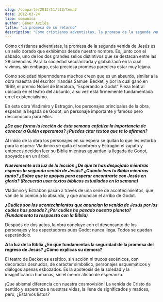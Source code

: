 ```yaml
---
slug: /comparte/2012/t1/l13/tema2
date: 2012-03-24
tipo: comunica
author: Géner Avilés
title: "La promesa de su retorno"
description: "Como cristianos adventistas, la promesa de la segunda venida de Jesús es un  sello dorado que exhibimos desde nuestro nombre. Es, junto con el sábado, uno  de los dos grandes sellos distintivos que se destacan entre las 28 creencias.  Para la sociedad secularizada y globalizad..."
---
```


Como cristianos adventistas, la promesa de la segunda venida de Jesús es un sello dorado que exhibimos desde nuestro nombre. Es, junto con el sábado, uno de los dos grandes sellos distintivos que se destacan entre las 28 creencias. Para la sociedad secularizada y globalizada en la cual vivimos, sin embargo, esta preciosa promesa pareciera estar muy lejana.

Como sociedad hipermoderna muchos creen que es un absurdo, similar a la obra maestra del escritor irlandés Samuel Becket, y por la cual ganó en 1969, el premio Nobel de literatura, “Esperando a Godot” Pieza teatral ubicada en el teatro del absurdo, a su vez está firmemente fundamentada en el existencialismo.

En ésta obra Vladimiro y Estragón, los personajes principales de la obra, esperan la llegada de Godot, un personaje importante y famoso pero desconocido para ellos.

**_¿De que forma la lección de ésta semana enfatiza la importancia de conocer a Quién esperamos? ¿Puedes citar textos que te lo afirmen?_**

Al inicio de la obra los personajes en su espera se quitan lo que les estorba para la espera: Vladimiro se quita el sombrero y Estragón el zapato y entonces deciden leer su Biblia mientras aguardan la llegada de Godot, apoyados en un árbol.

**_Nuevamente a la luz de la lección ¿De que te has despojado mientras esperas la segunda venida de Jesús? ¿Cuánto lees tu Biblia mientras tanto? ¿Sobre que te apoyas para esperar encontrarte con Jesús en gloria? (Recuerda usar textos bíblicos estudiados en la semana)_**

Vladimiro y Estrabón pasan a través de una serie de acontecimientos, que van de lo común a lo absurdo, y que anuncian el arribo de Godot.

**_¿Cuáles son los acontecimientos que anuncian la venida de Jesús por los cuáles has pasado? ¿Por cuáles ha pasado nuestro planeta? (Fundamenta tu respuesta con la Biblia)_**

Después de dos actos, la obra concluye con el desencanto de los personajes y los espectadores pues Godot nunca llega. Todos se quedan esperándolo.

**A la luz de la Biblia,¿En que fundamentas la seguridad de la promesa del regreso de Jesús? ¿Cómo explicas su demora?**

El teatro de Becket es estático, sin acción ni trucos escénicos, con decorados desnudos, de carácter simbólico, personajes esquemáticos y diálogos apenas esbozados. Es la apoteosis de la soledad y la insignificancia humanas, sin el menor atisbo de esperanza.

¡Que abismal diferencia con nuestra cosmovisión! La venida de Cristo da sentido y esperanza a nuestras vidas, la llena de significados y matices, pero, ¿Estamos listos?
